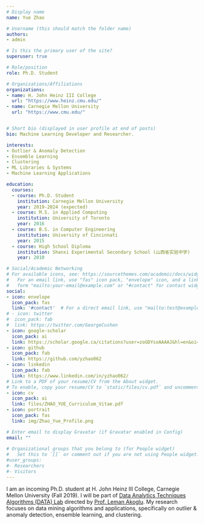 ```yaml
---
# Display name
name: Yue Zhao

# Username (this should match the folder name)
authors:
- admin

# Is this the primary user of the site?
superuser: true

# Role/position
role: Ph.D. Student

# Organizations/Affiliations
organizations:
- name: H. John Heinz III College
  url: "https://www.heinz.cmu.edu/"
- name: Carnegie Mellon University
  url: "https://www.cmu.edu/"


# Short bio (displayed in user profile at end of posts)
bio: Machine Learning Developer and Researcher.

interests:
- Outlier & Anomaly Detection
- Ensemble Learning
- Clustering
- ML Libraries & Systems
- Machine Learning Applications

education:
  courses:
  - course: Ph.D. Student
    institution: Carnegie Mellon University
    year: 2019-2024 (expected)
  - course: M.S. in Applied Computing
    institution: University of Toronto
    year: 2016
  - course: B.S. in Computer Engineering
    institution: University of Cincinnati
    year: 2015
  - course: High School Diploma
    institution: Shanxi Experimental Secondary School (山西省实验中学)
    year: 2010

# Social/Academic Networking
# For available icons, see: https://sourcethemes.com/academic/docs/widgets/#icons
#   For an email link, use "fas" icon pack, "envelope" icon, and a link in the
#   form "mailto:your-email@example.com" or "#contact" for contact widget.
social:
- icon: envelope
  icon_pack: fas
  link: '#contact'  # For a direct email link, use "mailto:test@example.org".
# - icon: twitter
#  icon_pack: fab
#  link: https://twitter.com/GeorgeCushen
- icon: google-scholar
  icon_pack: ai
  link: https://scholar.google.ca/citations?user=zoGDYsoAAAAJ&hl=en&oi=ao
- icon: github
  icon_pack: fab
  link: https://github.com/yzhao062
- icon: linkedin
  icon_pack: fab
  link: https://www.linkedin.com/in/yzhao062/
# Link to a PDF of your resume/CV from the About widget.
# To enable, copy your resume/CV to `static/files/cv.pdf` and uncomment the lines below.  
- icon: cv
  icon_pack: ai
  link: files/ZHAO_YUE_Curriculum_Vitae.pdf
- icon: portrait
  icon_pack: fas
  link: img/Zhao_Yue_Profile.png

# Enter email to display Gravatar (if Gravatar enabled in Config)
email: ""
  
# Organizational groups that you belong to (for People widget)
#   Set this to `[]` or comment out if you are not using People widget.  
#user_groups:
#- Researchers
#- Visitors
---
```


I am an incoming Ph.D. student at H. John Heinz III College, Carnegie Mellon University (Fall 2019). 
I will be part of [Data Analytics Techniques Algorithms (DATA) Lab](https://datalab.heinz.cmu.edu/) directed by 
[Prof. Leman Akoglu](https://www.andrew.cmu.edu/user/lakoglu/). 
My research focuses on data mining algorithms and applications, specifically on outlier & anomaly detection, ensemble learning, and clustering. 

